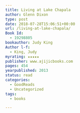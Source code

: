 ```yaml
---
title: Living at Lake Chapala
author: Glenn Dixon
type: post
date: 2018-07-28T15:06:51+00:00
url: /living-at-lake-chapala/
Book Id:
  - 19298805
bookauthor: Judy King
Author l-f:
  - King, Judy
myrating: ★★★★★
publisher: www.ajijicbooks.com
pages: 454
yearpublished: 2013
status: read
categories:
  - GoodReads
  - Uncategorized
tags:
  - books

---
```

